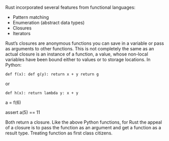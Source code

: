 Rust incorporated several features from functional languages:

 - Pattern matching 
 - Enumeration (abstract data types)
 - Closures
 - Iterators

 Rust’s closures are anonymous functions you can save in a variable or pass as arguments to other functions. This is not completely the same as an actual closure is an instance of a function, a value, whose non-local variables have been bound either to values or to storage locations. In Python:

 `def f(x):
    def g(y):
        return x + y
    return g`  

or 

`def h(x):
    return lambda y: x + y`

a = f(6)

assert a(5) == 11

Both return a closure. Like the above Python functions, for Rust the appeal of a closure is to pass the function as an argument and get a function as a result type. Treating function as first class citizens. 


